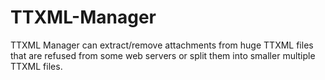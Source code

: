 TTXML-Manager
=============

TTXML Manager can extract/remove attachments from huge TTXML files that are refused from some web servers or split them into smaller multiple TTXML files.
